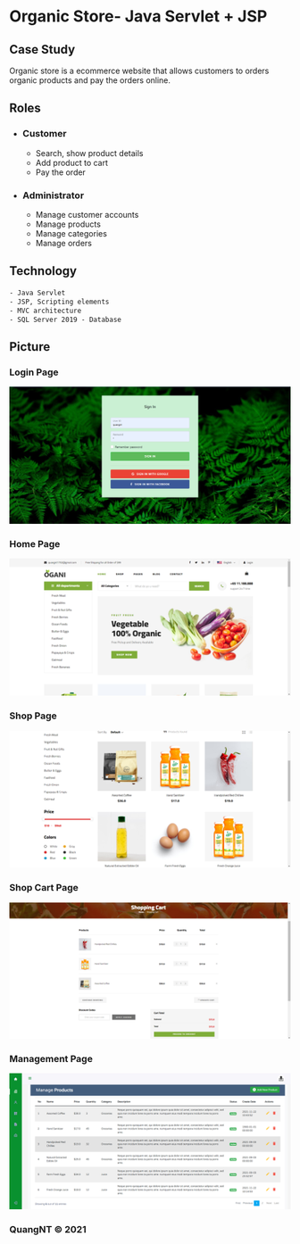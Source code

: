 # Organic Store- Java Servlet + JSP 

## Case Study

Organic store is a ecommerce website that allows customers to orders organic products and pay the orders online.

## Roles

- ### Customer
	- Search, show product details
	- Add product to cart
	- Pay the order
- ### Administrator
	- Manage customer accounts
	- Manage products
	- Manage categories
	- Manage orders
## Technology
	- Java Servlet
	- JSP, Scripting elements
	- MVC architecture
	- SQL Server 2019 - Database
## Picture
### Login Page
![Login Page](database/login.png)
### Home Page
![Home Page](database/home-page.png)
### Shop Page
![Shop Page](database/shop-grid.png)
### Shop Cart Page
![Cart Page](database/shop-cart.png)
### Management Page
![Management Page](database/admin.png)

### QuangNT © 2021
